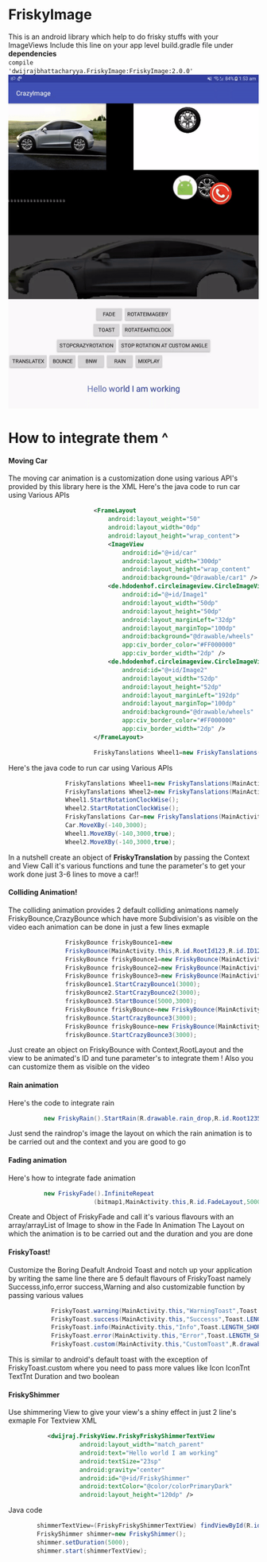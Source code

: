 # FriskyImage
This is an android library which help to do frisky stuffs with your ImageViews
Include this line on your app level build.gradle file under <b>dependencies</b> </BR>
<code>compile 'dwijrajbhattacharyya.FriskyImage:FriskyImage:2.0.0'</code> </BR>
<img src="API.gif" alt="imageNotFound">
<h1> How to integrate them ^ </h1>
	<h4> Moving Car </h4>
	The moving car animation is a customization done using various API's provided by this library here is the XML Here's the java code to run car using Various APIs

```xml
						<FrameLayout
                         	android:layout_weight="50"
                            android:layout_width="0dp"
                            android:layout_height="wrap_content">
                            <ImageView
                                android:id="@+id/car"
                                android:layout_width="300dp"
                                android:layout_height="wrap_content"
                                android:background="@drawable/car1" />
                            <de.hdodenhof.circleimageview.CircleImageView xmlns:app="http://schemas.android.com/apk/res-auto"
                                android:id="@+id/Image1"
                                android:layout_width="50dp"
                                android:layout_height="50dp"
                                android:layout_marginLeft="32dp"
                                android:layout_marginTop="100dp"
                                android:background="@drawable/wheels"
                                app:civ_border_color="#FF000000"
                                app:civ_border_width="2dp" />
                            <de.hdodenhof.circleimageview.CircleImageView xmlns:app="http://schemas.android.com/apk/res-auto"
                                android:id="@+id/Image2"
                                android:layout_width="52dp"
                                android:layout_height="52dp"
                                android:layout_marginLeft="192dp"
                                android:layout_marginTop="100dp"
                                android:background="@drawable/wheels"
                                app:civ_border_color="#FF000000"
                                app:civ_border_width="2dp" />
                        </FrameLayout>

```
```java
						FriskyTanslations Wheel1=new FriskyTanslations(MainActivity.this,R.id.Image1);
```		
Here's the java code to run car using Various APIs
	
```java
				FriskyTanslations Wheel1=new FriskyTanslations(MainActivity.this,R.id.Image1);
                FriskyTanslations Wheel2=new FriskyTanslations(MainActivity.this,R.id.Image2);
                Wheel1.StartRotationClockWise();
                Wheel2.StartRotationClockWise();
                FriskyTanslations Car=new FriskyTanslations(MainActivity.this,R.id.car);
                Car.MoveXBy(-140,3000);
                Wheel1.MoveXBy(-140,3000,true);
                Wheel2.MoveXBy(-140,3000,true);
```	
		
In a nutshell create an object of <strong> FriskyTranslation </strong> by passing the Context and View
		Call it's various functions and tune the parameter's to get your work done 
		just 3-6 lines to move a car!!
	
<h4> Colliding Animation! </h4>
The colliding animation provides 2 default colliding animations namely FriskyBounce,CrazyBounce which have more Subdivision's 
		as visible on the video each animation can be done in just a few lines exmaple

```java
				FriskyBounce friskyBounce1=new 			     	 
				FriskyBounce(MainActivity.this,R.id.RootId123,R.id.ID1234ID);
				FriskyBounce friskyBounce1=new FriskyBounce(MainActivity.this,R.id.RootId123,R.id.ID1234ID);
                FriskyBounce friskyBounce2=new FriskyBounce(MainActivity.this,R.id.RootId123,R.id.ID1235ID);
                FriskyBounce friskyBounce3=new FriskyBounce(MainActivity.this,R.id.RootId123,R.id.ID1236ID);
                friskyBounce1.StartCrazyBounce1(3000);
                friskyBounce2.StartCrazyBounce2(3000);
                friskyBounce3.StartBounce(5000,3000);				
				FriskyBounce friskyBounce=new FriskyBounce(MainActivity.this,R.id.RootId123,R.id.ID123ID);
                friskyBounce.StartCrazyBounce3(3000);
				FriskyBounce friskyBounce=new FriskyBounce(MainActivity.this,R.id.RootId123,R.id.ID123ID);
                friskyBounce.StartCrazyBounce3(3000);
```
Just create an object on FriskyBounce with Context,RootLayout and the view to be animated's ID and tune parameter's 
to integrate them !
Also you can customize them as visible on the video

<h4> 
	Rain animation 
</h4>

Here's the code to integrate rain
        
```java 
          new FriskyRain().StartRain(R.drawable.rain_drop,R.id.Root1235,-10,MainActivity.this); 
```

Just send the raindrop's image the layout on which the rain animation is to be carried out 
		and the context and you are good to go
	
<h4>
       Fading animation
</h4>

Here's how to integrate fade animation
```java
		  new FriskyFade().InfiniteRepeat
                        (bitmap1,MainActivity.this,R.id.FadeLayout,5000);
```
Create and Object of FriskyFade and call it's various flavours with an array/arrayList of Image to show in the Fade In Animation
		The Layout on which the animation is to be carried out and the duration and you are done
<h4>FriskyToast!</h4>
Customize the Boring Deafult Android Toast and notch up your application by writing the same line 
there are 5 default flavours of FriskyToast namely Successs,info,error success,Warning and also customizable 
function by passing various values

```java     
			FriskyToast.warning(MainActivity.this,"WarningToast",Toast.LENGTH_SHORT).show();
            FriskyToast.success(MainActivity.this,"Successs",Toast.LENGTH_SHORT).show();
            FriskyToast.info(MainActivity.this,"Info",Toast.LENGTH_SHORT).show();
            FriskyToast.error(MainActivity.this,"Error",Toast.LENGTH_SHORT).show();
            FriskyToast.custom(MainActivity.this,"CustomToast",R.drawable.ic_launcher,Color.BLACK,3000,true,true).show();
```	 
This is similar to android's default toast with the exception of FriskyToast.custom where you need to pass more 
		values like Icon IconTnt TextTnt Duration and two boolean
<h4>FriskyShimmer</h4>
Use shimmering View to give your view's a shiny effect in just 2 line's
exmaple
For Textview
XML 

```xml
		   <dwijraj.FriskyView.FriskyFriskyShimmerTextView
                    android:layout_width="match_parent"
                    android:text="Hello world I am working"
                    android:textSize="23sp"
                    android:gravity="center"
                    android:id="@+id/FriskyShimmer"
                    android:textColor="@color/colorPrimaryDark"
                    android:layout_height="120dp" />		
```	
Java code
```java
	    shimmerTextView=(FriskyFriskyShimmerTextView) findViewById(R.id.FriskyShimmer);
		FriskyShimmer shimmer=new FriskyShimmer();
        shimmer.setDuration(5000);
        shimmer.start(shimmerTextView);
```	
